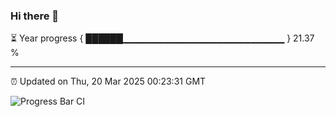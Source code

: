 ### Hi there 👋

⏳ Year progress { ██████▁▁▁▁▁▁▁▁▁▁▁▁▁▁▁▁▁▁▁▁▁▁▁▁ } 21.37 %

---

⏰ Updated on Thu, 20 Mar 2025 00:23:31 GMT

![Progress Bar CI](https://github.com/liununu/liununu/workflows/Progress%20Bar%20CI/badge.svg)
